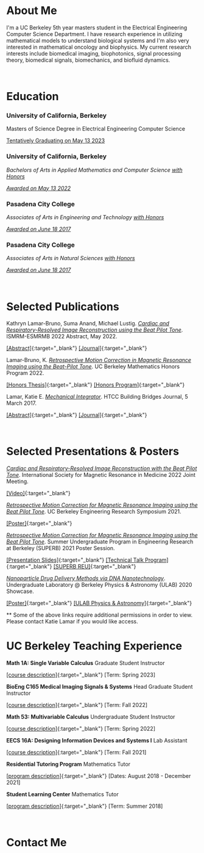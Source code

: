 # About Me

I'm a UC Berkeley 5th year masters student in the Electrical Engineering Computer Science Department. I have research experience in utilizing mathematical models to understand biological systems and I'm also very interested in mathematical oncology and biophysics. My current research interests include biomedical imaging, biophotonics, signal processing theory, biomedical signals, biomechanics, and biofluid dynamics.

&nbsp;
&nbsp;

# Education


### University of California, Berkeley

Masters of Science Degree in Electrical Engineering Computer Science 

<ins>Tentatively Graduating on May 13 2023 </ins> 




### University of California, Berkeley

*Bachelors of Arts in Applied Mathematics and Computer Science <ins>with Honors</ins>*

<ins>*Awarded on May 13 2022*</ins>




### Pasadena City College

*Associates of Arts in Engineering and Technology <ins>with Honors</ins>*

<ins>*Awarded on June 18 2017*</ins>



### Pasadena City College
*Associates of Arts in Natural Sciences <ins>with Honors</ins>*

<ins>*Awarded on June 18 2017*</ins> 

&nbsp;
&nbsp;

# Selected Publications

Kathryn Lamar-Bruno, Suma Anand, Michael Lustig. <ins>*Cardiac and Respiratory-Resolved Image Reconstruction using the Beat Pilot Tone*</ins>. ISMRM-ESMRMB 2022 Abstract, May 2022. 

[[Abstract]](https://index.mirasmart.com/ISMRM2022/PDFfiles/4446.html){:target="_blank"} [[Journal]](https://index.mirasmart.com/ISMRM2022/){:target="_blank"} 


Lamar-Bruno, K. <ins>*Retrospective Motion Correction in Magnetic Resonance Imaging using the Beat-Pilot Tone*</ins>. UC Berkeley Mathematics Honors Program 2022. 

[[Honors Thesis]](https://drive.google.com/file/d/1kD_GcyZtW3htv_VR8XqJ3smFKos47pl5/view?usp=sharing){:target="_blank"} [[Honors Program]](https://math.berkeley.edu/programs/undergraduate/major/honors){:target="_blank"} 


Lamar, Katie E. <ins>*Mechanical Integrator*</ins>. HTCC Building Bridges Journal, 5 March 2017.

[[Abstract]](https://drive.google.com/file/d/1d1A9_RIR1_qR2u3vkSeL_DGm5lQoQQU1/view?usp=sharing){:target="_blank"} [[Journal]](https://www.amazon.com/Building-Bridges-2017-California-Conference/dp/1984382950/ref=sr_1_fkmr3_1?crid=1WLVCP05J9M5A&keywords=HTCC+Selected+Abstracts+2017&qid=1672016222&sprefix=htcc+selected+abstracts+201%2Caps%2C128&sr=8-1-fkmr3){:target="_blank"}

&nbsp;
&nbsp;

# Selected Presentations & Posters

<ins>*Cardiac and Respiratory-Resolved Image Reconstruction with the Beat Pilot Tone*</ins>. International Society for Magnetic Resonance in Medicine 2022 Joint Meeting. 

[[Video]](https://drive.google.com/file/d/1t-SW8l1FmjbDyFvgM6zPZsEjBbdzW4Ca/view?usp=sharing){:target="_blank"}


<ins>*Retrospective Motion Correction for Magnetic Resonance Imaging using the Beat Pilot Tone*</ins>. UC Berkeley Engineering Research Symposium 2021.

[[Poster]](https://drive.google.com/file/d/1YuPNUR8VDueFiSx2qxTQ2pZ4wy4GJ966/view?usp=sharing){:target="_blank"}

<ins>*Retrospective Motion Correction for Magnetic Resonance Imaging using the Beat Pilot Tone*</ins>. Summer Undergraduate Program in Engineering Research at Berkeley (SUPERB) 2021 Poster Session.

[[Presentation Slides]](https://drive.google.com/file/d/1Ibp8mI6iTYQwzgY12TV--2vO2VfFt38W/view?usp=sharing){:target="_blank"} [[Technical Talk Program]](https://drive.google.com/file/d/1yc3tNYsyU6XAegCyYH6GNuv3g12EZJMQ/view?usp=sharing){:target="_blank"} [[SUPERB REU]](https://eecs.berkeley.edu/resources/undergrads/research/superb){:target="_blank"}


<ins>*Nanoparticle Drug Delivery Methods via DNA Nanotechnology*</ins>. Undergraduate Laboratory @ Berkeley Physics & Astronomy (ULAB) 2020 Showcase.

[[Poster]](https://www.eposters.net/poster/nanoparticle-drug-delivery-methods-via-dna-nanotechnology){:target="_blank"} [[ULAB Physics & Astronomy]](https://ulab.berkeley.edu/labs/physics){:target="_blank"}
&nbsp;

** Some of the above links require additional permissions in order to view. Please contact Katie Lamar if you would like access. 
&nbsp;
&nbsp;

# UC Berkeley Teaching Experience 
**Math 1A: Single Variable Calculus** Graduate Student Instructor


[[course description]](https://classes.berkeley.edu/content/2023-spring-math-1a-001-lec-001){:target="_blank"} [Term: Spring 2023]



**BioEng C165 Medical Imaging Signals & Systems** Head Graduate Student Instructor 

[[course description]](https://classes.berkeley.edu/content/2022-fall-bioeng-c165-001-lec-001){:target="_blank"} [Term: Fall 2022]



**Math 53: Multivariable Calculus** Undergraduate Student Instructor

[[course description]](https://classes.berkeley.edu/content/2022-spring-math-53-002-lec-002){:target="_blank"} [Term: Spring 2022]



**EECS 16A: Designing Information Devices and Systems I** Lab Assistant

[[course description]](https://classes.berkeley.edu/content/2021-fall-eecs-16a-001-lec-001){:target="_blank"} [Term: Fall 2021]



**Residential Tutoring Program** Mathematics Tutor

[[program description]](https://reslife.berkeley.edu/academics/academic-support/#:~:text=Online%20tutoring%20is%20offered%20Sundays,within%20their%20unit%20of%20residence.){:target="_blank"} [Dates: August 2018 - December 2021]



**Student Learning Center** Mathematics Tutor 

[[program description]](https://slc.berkeley.edu/programs/mathematics-and-statistics/courses-supported){:target="_blank"} [Term: Summer 2018]

&nbsp;
&nbsp;

# Contact Me

